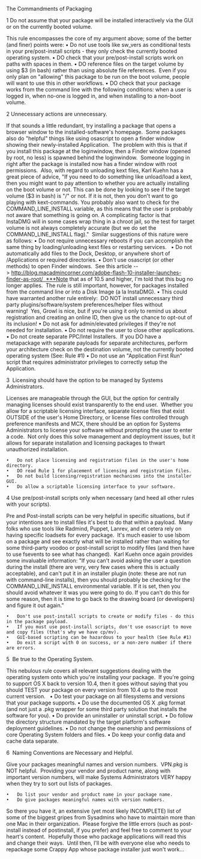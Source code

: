 The Commandments of Packaging


1 Do not assume that your package will be installed interactively via the GUI or on the currently booted volume.

This rule encompasses the core of my argument above; some of the better (and finer) points were:
	•	Do not use tools like sw_vers as conditional tests in your pre/post-install scripts - they only check the currently booted operating system.
	•	DO check that your pre/post-install scripts work on paths with spaces in them.
	•	DO reference files on the target volume by using $3 (in bash) rather than using absolute file references.  Even if you only plan on "allowing" this package to be run on the boot volume, people will want to use this in other workflows.
	•	DO check that your package works from the command line with the following conditions: when a user is logged in, when no-one is logged in, and when installing to a non-boot volume.

2 Unnecessary actions are unnecessary.

If that sounds a little redundant, try installing a package that opens a browser window to the installed-software's homepage.  Some packages also do "helpful" things like using osascript to open a finder window showing their newly-installed Application.  The problem with this is that if you install this package at the loginwindow, then a Finder window (opened by root, no less) is spawned behind the loginwindow.  Someone logging in right after the package is installed now has a finder window with root permissions.  Also, with regard to unloading kext files, Karl Kuehn has a great piece of advice, "If you need to do something like unload/load a kext, then you might want to pay attention to whether you are actually installing on the boot volume or not. This can be done by looking to see if the target volume ($3 in bash) is "/" or not. If it is not, then you don't want to go playing with kext-commands. You probably also want to check for the COMMAND_LINE_INSTALL variable, as this means that the user is probably not aware that something is going on. A complicating factor is that InstaDMG will in some cases wrap thing in a chroot jail, so the test for target volume is not always completely accurate (but we do set the COMMAND_LINE_INSTALL flag)."  Similar suggestions of this nature were as follows:
	•	Do not require unnecessary reboots if you can accomplish the same thing by loading/unloading kext files or restarting services.  
	•	Do not automatically add files to the Dock, Desktop, or anywhere short of /Applications or required directories.
	•	Don't use osascript (or other methods) to open Finder windows.  See this article --> http://blog.macadmincorner.com/adobe-flash-10-installer-launches-finder-as-root/  ***Note that as of 10.5 and higher, I'm told that this bug no longer applies.  The rule is still important, however, for packages installed from the command line or into a Disk Image (a la InstaDMG).
	•	This could have warranted another rule entirely:  DO NOT install unnecessary third party plugins/software/system preferences/helper files without warning!  Yes, Growl is nice, but if you're using it only to remind us about registration and creating an online ID, then give us the chance to opt-out of its inclusion!
	•	Do not ask for admin/elevated privileges if they're not needed for installation.
	•	Do not require the user to close other applications.
	•	Do not create separate PPC/Intel Installers.  If you DO have a metapackage with separate payloads for separate architectures, perform your architecture check on the destination volume, not the currently booted operating system (See: Rule #1)
	•	Do not use an "Application First Run" script that requires administrator privileges to correctly setup the Application.

3  Licensing should have the option to be managed by Systems Administrators.

Licenses are manageable through the GUI, but the option for centrally managing licenses should exist transparently to the end user.  Whether you allow for a scriptable licensing interface, separate license files that exist OUTSIDE of the user's Home Directory, or license files controlled through preference manifests and MCX, there should be an option for Systems Administrators to license your software without prompting the user to enter a code.  Not only does this solve management and deployment issues, but it allows for separate installation and licensing packages to thwart unauthorized installation.  

	•	Do not place licensing and registration files in the user's home directory.
	•	DO read Rule 1 for placement of licensing and registration files.
	•	Do not build licensing/registration mechanisms into the installer GUI.
	•	Do allow a scriptable licensing interface to your software.

4 Use pre/post-install scripts only when necessary (and heed all other rules with your scripts).

Pre and Post-install scripts can be very helpful in specific situations, but if your intentions are to install files it's best to do that within a payload.  Many folks who use tools like Radmind, Puppet, Lanrev, and et cetera rely on having specific loadsets for every package.  It's much easier to use lsbom on a package and see exactly what will be installed rather than waiting for some third-party voodoo or post-install script to modify files (and then have to use fsevents to see what has changed).  Karl Kuehn once again provides some invaluable information: "If you can't avoid asking the user a question during the install (there are very, very few cases where this is actually acceptable), and can't put it in an installer plugin (note: these are not run with command-line installs), then you should probably be checking for the COMMAND_LINE_INSTALL environmental variable. If it is set, then you should avoid whatever it was you were going to do. If you can't do this for some reason, then it is time to go back to the drawing board (or developers) and figure it out again."

	•	Don't use post-install scripts to create or modify files - do this in the package payload.
	•	If you must use post-install scripts, don't use osascript to move and copy files (that's why we have cp/mv).
	•	GUI-based scripting can be hazardous to your health (See Rule #1)
	•	Do exit a script with 0 on success, or a non-zero number if there are errors.

5  Be true to the Operating System.

This nebulous rule covers all relevant suggestions dealing with the operating system onto which you're installing your package.  If you're going to support OS X back to version 10.4, then it goes without saying that you should TEST your package on every version from 10.4 up to the most current version.  
	•	Do test your package on all filesystems and versions that your package supports.
	•	Do use the documented OS X .pkg format (and not just a .pkg wrapper for some third party solution that installs the software for you).
	•	Do provide an uninstaller or uninstall script.
	•	Do follow the directory structure mandated by the target platform's software deployment guidelines.
	•	Do not change the ownership and permissions of core Operating System folders and files.
	•	Do keep your config data and cache data separate.

6  Naming Conventions are Necessary and Helpful.

Give your packages meaningful names and version numbers.  VPN.pkg is NOT helpful.  Providing your vendor and product name, along with important version numbers, will make Systems Administrators VERY happy when they try to sort out lists of packages.  

	•	Do list your vendor and product name in your package name.
	•	Do give packages meaningful names with version numbers.

So there you have it, an extensive (yet most likely INCOMPLETE) list of some of the biggest gripes from Sysadmins who have to maintain more than one Mac in their organization.  Please forgive the little errors (such as post-install instead of postinstall, if you prefer) and feel free to comment to your heart's content.  Hopefully those who package applications will read this and change their ways.  Until then, I'll be with everyone else who needs to repackage some Crappy App whose package installer just won't work...
